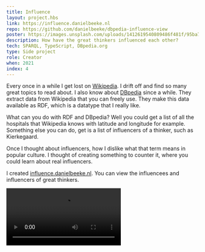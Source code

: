 ```yaml
---
title: Influence
layout: project.hbs
link: https://influence.danielbeeke.nl
repo: https://github.com/danielbeeke/dbpedia-influence-view
poster: https://images.unsplash.com/uploads/1412619540809486f481f/95ba7209
description: How have the great thinkers influenced each other?
tech: SPARQL, TypeScript, DBpedia.org
type: Side project
role: Creator
when: 2021
index: 4
---
```


Every once in a while I get lost on [Wikipedia](https://www.wikipedia.org/). I drift off and find so many great topics to read about. I also know about [DBpedia](https://www.dbpedia.org/) since a while. They extract data from Wikipedia that you can freely use. They make this data available as RDF, which is a datatype that I really like.

What can you do with RDF and DBpedia? Well you could get a list of all the hospitals that Wikipedia knows with latitude and longitude for example. Something else you can do, get is a list of influencers of a thinker, such as Kierkegaard. 

Once I thought about influencers, how I dislike what that term means in popular culture. I thought of creating something to counter it, where you could learn about real influencers.

I created [influence.danielbeeke.nl]( https://influence.danielbeeke.nl). You can view the influencees and influencers of great thinkers.

<video src="/assets/influence.webm" autoplay controls></video>
